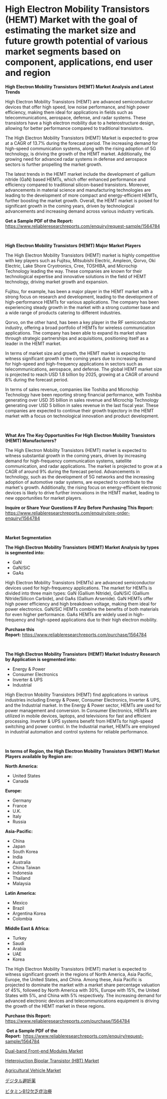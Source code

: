 <p><h1>High Electron Mobility Transistors (HEMT) Market with the goal of estimating the market size and future growth potential of various market segments based on component, applications, end user and region</h1></p><p><strong>High Electron Mobility Transistors (HEMT) Market Analysis and Latest Trends</strong></p>
<p><p>High Electron Mobility Transistors (HEMT) are advanced semiconductor devices that offer high speed, low noise performance, and high power efficiency, making them ideal for applications in fields such as telecommunications, aerospace, defense, and radar systems. These transistors have a high electron mobility due to a heterostructure design, allowing for better performance compared to traditional transistors.</p><p>The High Electron Mobility Transistors (HEMT) Market is expected to grow at a CAGR of 13.7% during the forecast period. The increasing demand for high-speed communication systems, along with the rising adoption of 5G technology, is driving the growth of the HEMT market. Additionally, the growing need for advanced radar systems in defense and aerospace sectors is further propelling the market growth.</p><p>The latest trends in the HEMT market include the development of gallium nitride (GaN) based HEMTs, which offer enhanced performance and efficiency compared to traditional silicon-based transistors. Moreover, advancements in material science and manufacturing technologies are leading to the development of more compact and energy-efficient HEMTs, further boosting the market growth. Overall, the HEMT market is poised for significant growth in the coming years, driven by technological advancements and increasing demand across various industry verticals.</p></p>
<p><strong>Get a Sample PDF of the Report:&nbsp;</strong> <a href="https://www.reliableresearchreports.com/enquiry/request-sample/1564784">https://www.reliableresearchreports.com/enquiry/request-sample/1564784</a></p>
<p>&nbsp;</p>
<p><strong>High Electron Mobility Transistors (HEMT) Major Market Players</strong></p>
<p><p>The High Electron Mobility Transistors (HEMT) market is highly competitive with key players such as Fujitsu, Mitsubishi Electric, Ampleon, Qorvo, Oki Electric, Lake Shore Cryotronics, Cree, TOSHIBA, and Microchip Technology leading the way. These companies are known for their technological expertise and innovative solutions in the field of HEMT technology, driving market growth and expansion.</p><p>Fujitsu, for example, has been a major player in the HEMT market with a strong focus on research and development, leading to the development of high-performance HEMTs for various applications. The company has been experiencing steady growth in the market with a strong customer base and a wide range of products catering to different industries.</p><p>Qorvo, on the other hand, has been a key player in the RF semiconductor industry, offering a broad portfolio of HEMTs for wireless communication applications. The company has been able to expand its market share through strategic partnerships and acquisitions, positioning itself as a leader in the HEMT market.</p><p>In terms of market size and growth, the HEMT market is expected to witness significant growth in the coming years due to increasing demand for high-speed and high-frequency applications in sectors such as telecommunications, aerospace, and defense. The global HEMT market size is projected to reach USD 1.8 billion by 2025, growing at a CAGR of around 8% during the forecast period.</p><p>In terms of sales revenue, companies like Toshiba and Microchip Technology have been reporting strong financial performance, with Toshiba generating over USD 35 billion in sales revenue and Microchip Technology generating over USD 5 billion in sales revenue in the last fiscal year. These companies are expected to continue their growth trajectory in the HEMT market with a focus on technological innovation and product development.</p></p>
<p>&nbsp;</p>
<p><strong>What Are The Key Opportunities For High Electron Mobility Transistors (HEMT) Manufacturers?</strong></p>
<p><p>The High Electron Mobility Transistors (HEMT) market is expected to witness substantial growth in the coming years, driven by increasing demand for high-frequency communication systems, satellite communication, and radar applications. The market is projected to grow at a CAGR of around 9% during the forecast period. Advancements in technology, such as the development of 5G networks and the increasing adoption of automotive radar systems, are expected to contribute to the market's growth. Additionally, the rising focus on energy-efficient electronic devices is likely to drive further innovations in the HEMT market, leading to new opportunities for market players.</p></p>
<p><strong>Inquire or Share Your Questions If Any Before Purchasing This Report:</strong> <a href="https://www.reliableresearchreports.com/enquiry/pre-order-enquiry/1564784">https://www.reliableresearchreports.com/enquiry/pre-order-enquiry/1564784</a></p>
<p>&nbsp;</p>
<p><strong>Market Segmentation</strong></p>
<p><strong>The High Electron Mobility Transistors (HEMT) Market Analysis by types is segmented into:</strong></p>
<p><ul><li>GaN</li><li>GaN/SiC</li><li>GaAs</li></ul></p>
<p><p>High Electron Mobility Transistors (HEMTs) are advanced semiconductor devices used for high-frequency applications. The market for HEMTs is divided into three main types: GaN (Gallium Nitride), GaN/SiC (Gallium Nitride/Silicon Carbide), and GaAs (Gallium Arsenide). GaN HEMTs offer high power efficiency and high breakdown voltage, making them ideal for power electronics. GaN/SiC HEMTs combine the benefits of both materials for even higher performance. GaAs HEMTs are widely used in high-frequency and high-speed applications due to their high electron mobility.</p></p>
<p><strong>Purchase this Report:&nbsp;</strong><a href="https://www.reliableresearchreports.com/purchase/1564784">https://www.reliableresearchreports.com/purchase/1564784</a></p>
<p>&nbsp;</p>
<p><strong>The High Electron Mobility Transistors (HEMT) Market Industry Research by Application is segmented into:</strong></p>
<p><ul><li>Energy & Power</li><li>Consumer Electronics</li><li>Inverter & UPS</li><li>Industrial</li></ul></p>
<p><p>High Electron Mobility Transistors (HEMT) find applications in various industries including Energy & Power, Consumer Electronics, Inverter & UPS, and the Industrial market. In the Energy & Power sector, HEMTs are used for power management and conversion. In Consumer Electronics, HEMTs are utilized in mobile devices, laptops, and televisions for fast and efficient processing. Inverter & UPS systems benefit from HEMTs for high-speed switching and power control. In the Industrial market, HEMTs are employed in industrial automation and control systems for reliable performance.</p></p>
<p>&nbsp;</p>
<p><strong>In terms of Region, the High Electron Mobility Transistors (HEMT) Market Players available by Region are:</strong></p>
<p>
    <p> <strong> North America: </strong>
        <ul>
            <li>United States</li>
            <li>Canada</li>
        </ul>
        </p> 
    <p> <strong> Europe: </strong>
        <ul>
            <li>Germany</li>
            <li>France</li>
            <li>U.K.</li>
            <li>Italy</li>
            <li>Russia</li>
        </ul>
        </p> 
    <p> <strong> Asia-Pacific: </strong>
        <ul>
            <li>China</li>
            <li>Japan</li>
            <li>South Korea</li>
            <li>India</li>
            <li>Australia</li>
            <li>China Taiwan</li>
            <li>Indonesia</li>
            <li>Thailand</li>
            <li>Malaysia</li>
        </ul>
        </p> 
    <p> <strong> Latin America: </strong>
        <ul>
            <li>Mexico</li>
            <li>Brazil</li>
            <li>Argentina Korea</li>
            <li>Colombia</li>
        </ul>
        </p> 
    <p> <strong> Middle East & Africa: </strong>
        <ul>
            <li>Turkey</li>
            <li>Saudi</li>
            <li>Arabia</li>
            <li>UAE</li>
            <li>Korea</li>
        </ul>
    </p>
    </p>
<p><p>The High Electron Mobility Transistors (HEMT) market is expected to witness significant growth in the regions of North America, Asia Pacific, Europe, the United States, and China. Among these, Asia Pacific is projected to dominate the market with a market share percentage valuation of 45%, followed by North America with 30%, Europe with 15%, the United States with 5%, and China with 5% respectively. The increasing demand for advanced electronic devices and telecommunications equipment is driving the growth of the HEMT market in these regions.</p></p>
<p><strong>Purchase this Report: </strong><a href="https://www.reliableresearchreports.com/purchase/1564784">https://www.reliableresearchreports.com/purchase/1564784</a></p>
<p>&nbsp;<strong>Get a Sample PDF of the Report:&nbsp;&nbsp;</strong><a href="https://www.reliableresearchreports.com/enquiry/request-sample/1564784">https://www.reliableresearchreports.com/enquiry/request-sample/1564784</a></p>
<p><strong></strong></p>
<p><p><a href="https://github.com/jaidynmorantestelletmjzya/Market-Research-Report-List-2/blob/main/dual-band-front-end-modules-market.md">Dual-band Front-end Modules Market</a></p><p><a href="https://github.com/ruddyyedelwadw/Market-Research-Report-List-1/blob/main/heterojuction-bipolar-transistor-hbt-market.md">Heterojuction Bipolar Transistor (HBT) Market</a></p><p><a href="https://issuu.com/reportprime-2/docs/agricultural-vehicle-market-size-2030.pptx">Agricultural Vehicle Market</a></p><p><a href="https://github.com/moulafa/Market-Research-Report-List-1/blob/main/845807712783.md">デジタル避妊薬</a></p><p><a href="https://github.com/nxboeu02965442/Market-Research-Report-List-1/blob/main/684477312782.md">ビタミンB12欠乏症治療</a></p></p>